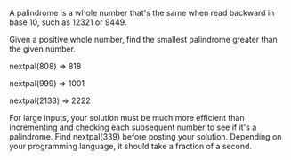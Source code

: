 A palindrome is a whole number that's the same when read backward in base 10, such as 12321 or 9449.

Given a positive whole number, find the smallest palindrome greater than the given number.

nextpal(808) => 818

nextpal(999) => 1001

nextpal(2133) => 2222

For large inputs, your solution must be much more efficient than incrementing and checking each subsequent number to see if it's a palindrome. Find nextpal(339) before posting your solution. Depending on your programming language, it should take a fraction of a second.
